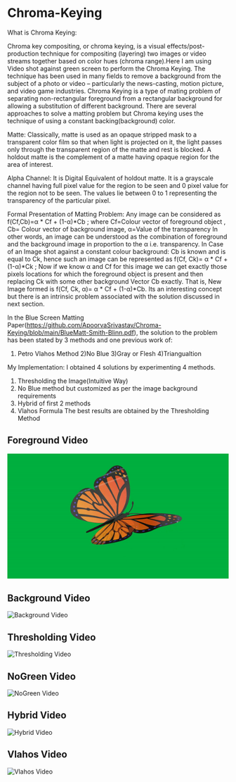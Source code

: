 # Chroma-Keying
What is Chroma Keying:

Chroma key compositing, or chroma keying, is a visual effects/post-production technique for compositing (layering) two images or video streams together based on color hues (chroma range).Here I am using Video shot against green screen to perform the Chroma Keying. The technique has been used in many fields to remove a background from the subject of a photo or video – particularly the news-casting, motion picture, and video game industries.
Chroma Keying is a type of mating problem of separating non-rectangular foreground from a rectangular background for allowing a substitution of different background. There are several approaches to solve a matting problem but Chroma keying uses the technique of using a constant backing(background) color.

Matte: Classically, matte is used as an opaque stripped mask to a transparent color film so that when light is projected on it, the light passes only through the transparent region of the matte and rest is blocked. A holdout matte is the complement of a matte having opaque region for the area of interest.

Alpha Channel: It is Digital Equivalent of holdout matte. It is a grayscale channel having full pixel value for the region to be seen and 0 pixel value for the region not to be seen. The values lie between 0 to 1 representing the transparency of the particular pixel.

Formal Presentation of Matting Problem:
Any image can be considered as f(Cf,Cb)=α * Cf + (1-α)*Cb ;
where Cf=Colour vector of foreground object , Cb= Colour vector of background image, α=Value of the transparency
In other words, an image can be understood as the combination of foreground and the background image in proportion to the α i.e. transparency.
In Case of an Image shot against a constant colour background: Cb is known and is equal to Ck, hence such an image can be represented as f(Cf, Ck)= α * Cf + (1-α)*Ck ;
Now if we know α and Cf for this image we can get exactly those pixels locations for which the foreground object is present and then replacing Ck with some other background Vector Cb exactly. That is, New Image formed is f(Cf, Ck, α)= α * Cf + (1-α)*Cb. Its an interesting concept but there is an intrinsic problem associated with the solution discussed in next section.

In the Blue Screen Matting Paper(https://github.com/ApoorvaSrivastav/Chroma-Keying/blob/main/BlueMatt-Smith-Blinn.pdf), 
the solution to the problem has been stated by 3 methods and one previous work of:
1) Petro Vlahos Method
2)No Blue
3)Gray or Flesh
4)Triangualtion

My Implementation: I obtained 4 solutions by experimenting 4 methods.
1) Thresholding the Image(Intuitive Way)
2) No Blue method but customized as per the image background requirements
3) Hybrid of first 2 methods
4) Vlahos Formula
The best results are obtained by the Thresholding Method


Foreground Video
-------------------------
![Foreground Video](https://github.com/ApoorvaSrivastav/Chroma-Keying/blob/main/GreenScreen_foreground.gif)

Background Video 
--------------------------
![Background Video](https://github.com/ApoorvaSrivastav/Chroma-Keying/blob/main/Background.gif)

Thresholding Video
--------------------
![Thresholding Video](https://github.com/ApoorvaSrivastav/Chroma-Keying/blob/main/Chroma_Threshold.gif)

NoGreen Video 
-------------------
![NoGreen Video](https://github.com/ApoorvaSrivastav/Chroma-Keying/blob/main/Chroma_NoGreen.gif)

Hybrid Video 
--------------------------
![Hybrid Video](https://github.com/ApoorvaSrivastav/Chroma-Keying/blob/main/Chroma_Hybrid.gif)

Vlahos Video 
--------------------
![Vlahos Video](https://github.com/ApoorvaSrivastav/Chroma-Keying/blob/main/Chroma_Vlahos.gif)



